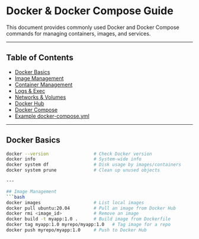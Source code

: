 # Docker & Docker Compose Guide

This document provides commonly used Docker and Docker Compose commands for managing containers, images, and services.

---

## Table of Contents
- [Docker Basics](#docker-basics)
- [Image Management](#image-management)
- [Container Management](#container-management)
- [Logs & Exec](#logs--exec)
- [Networks & Volumes](#networks--volumes)
- [Docker Hub](#docker-hub)
- [Docker Compose](#docker-compose)
- [Example docker-compose.yml](#example-docker-composeyml)

---

## Docker Basics
```bash
docker --version                 # Check Docker version
docker info                      # System-wide info
docker system df                 # Disk usage by images/containers
docker system prune              # Clean up unused objects

---

## Image Management
```bash
docker images                    # List local images
docker pull ubuntu:20.04         # Pull an image from Docker Hub
docker rmi <image_id>            # Remove an image
docker build -t myapp:1.0 .      # Build image from Dockerfile
docker tag myapp:1.0 myrepo/myapp:1.0   # Tag image for a repo
docker push myrepo/myapp:1.0     # Push to Docker Hub
